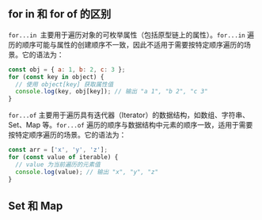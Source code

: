 ## for in 和 for of 的区别
`for...in `主要用于遍历对象的可枚举属性（包括原型链上的属性）。`for...in` 遍历的顺序可能与属性的创建顺序不一致，因此不适用于需要按特定顺序遍历的场景。它的语法为：
``` javascript
const obj = { a: 1, b: 2, c: 3 };
for (const key in object) {
  // 使用 object[key] 获取属性值
  console.log(key, obj[key]); // 输出 "a 1", "b 2", "c 3"
}
```
`for...of` 主要用于遍历具有迭代器（Iterator）的数据结构，如数组、字符串、Set、Map 等。`for...of` 遍历的顺序与数据结构中元素的顺序一致，适用于需要按特定顺序遍历的场景。它的语法为：
``` javascript
const arr = ['x', 'y', 'z'];
for (const value of iterable) {
  // value 为当前遍历的元素值
  console.log(value); // 输出 "x", "y", "z"
}
```

## Set 和 Map
